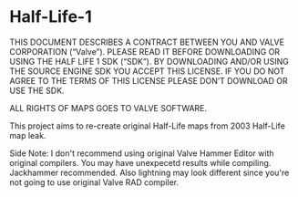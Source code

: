 # Half-Life-1
 
 
THIS DOCUMENT DESCRIBES A CONTRACT BETWEEN YOU AND VALVE CORPORATION (“Valve”). 
PLEASE READ IT BEFORE DOWNLOADING OR USING THE HALF LIFE 1 SDK (“SDK”). 
BY DOWNLOADING AND/OR USING THE SOURCE ENGINE SDK YOU ACCEPT THIS LICENSE. 
IF YOU DO NOT AGREE TO THE TERMS OF THIS LICENSE PLEASE DON’T DOWNLOAD OR USE THE SDK.

ALL RIGHTS OF MAPS GOES TO VALVE SOFTWARE.

This project aims to  re-create original Half-Life maps from 2003 Half-Life map leak.

Side Note: I don't recommend using original Valve Hammer Editor with original compilers. You may have unexpecetd results while compiling. Jackhammer recommended. Also lightning may look different since you're not going to use original Valve RAD compiler.
